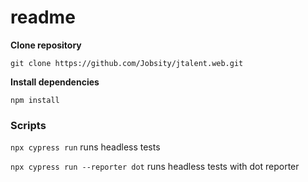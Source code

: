 # readme

**Clone repository**

```
git clone https://github.com/Jobsity/jtalent.web.git
```

**Install dependencies**
```
npm install
```

### Scripts
`npx cypress run` runs headless tests

`npx cypress run --reporter dot` runs headless tests with dot reporter
